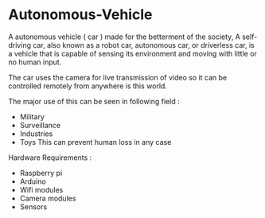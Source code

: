 # Autonomous-Vehicle


A autonomous vehicle ( car ) made for the betterment of the society,
A self-driving car, also known as a robot car, autonomous car, or driverless car, is a vehicle that is capable of sensing its environment and moving with little or no human input.

The car uses the camera for live transmission of video so it can be controlled remotely from anywhere is this world. 

The major use of this can be seen in following field :
  * Military 
  * Surveillance 
  * Industries 
  * Toys 
This can prevent human loss in any case 

Hardware Requirements : 
  * Raspberry pi 
  * Arduino 
  * Wifi modules 
  * Camera modules 
  * Sensors
